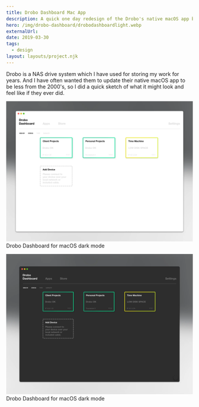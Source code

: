 ```yaml
---
title: Drobo Dashboard Mac App
description: A quick one day redesign of the Drobo's native macOS app based on the update macOS design principles.
hero: /img/drobo-dashboard/drobodashboardlight.webp
externalUrl:
date: 2019-03-30
tags:
  - design
layout: layouts/project.njk
---
```


Drobo is a NAS drive system which I have used for storing my work for years. And I have often wanted them to update their native macOS app to be less from the 2000's, so I did a quick sketch of what it might look and feel like if they ever did.
&nbsp;

![Drobo Dashboard mockup light mode](/img/drobo-dashboard/drobodashboardlight.webp)
Drobo Dashboard for macOS dark mode
&nbsp;

![Drobo Dashboard mockup dark mode](/img/drobo-dashboard/drobodashboarddark.webp)
Drobo Dashboard for macOS dark mode
&nbsp;
